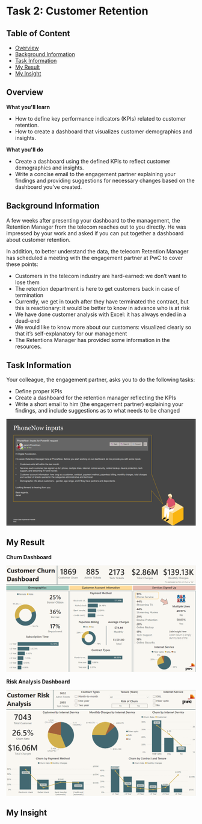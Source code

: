 # Task 2: Customer Retention
## Table of Content

- [Overview](#overview)
- [Background Information](#background-info)
- [Task Information](#task-info)
- [My Result](#my-result)
- [My Insight](#my-insight)

## Overview <a class = 'anchor' id = 'overview'></a>

**What you'll learn** 

- How to define key performance indicators (KPIs) related to customer retention.
- How to create a dashboard that visualizes customer demographics and insights.
  
**What you'll do**

- Create a dashboard using the defined KPIs to reflect customer demographics and insights.
- Write a concise email to the engagement partner explaining your findings and providing suggestions for necessary changes based on the dashboard you've created.
  
## Background Information <a class = 'anchor' id = 'background-info'></a>

A few weeks after presenting your dashboard to the management, the Retention Manager from the telecom reaches out to you directly. He was impressed by your work and asked if you can put together a dashboard about customer retention.

In addition, to better understand the data, the telecom Retention Manager has scheduled a meeting with the engagement partner at PwC to cover these points:

- Customers in the telecom industry are hard-earned: we don’t want to lose them
- The retention department is here to get customers back in case of termination 
- Currently, we get in touch after they have terminated the contract, but this is reactionary: it would be better to know in advance who is at risk 
- We  have done customer analysis with Excel: it has always ended in a dead-end
- We would like to know more about our customers: visualized clearly so that it’s self-explanatory for our management
- The Retentions Manager has provided some information in the resources.

## Task Information <a class = 'anchor' id = 'task-info'></a>

Your colleague, the engagement partner, asks you to do the following tasks:
- Define proper KPIs
- Create a dashboard for the retention manager reflecting the KPIs
- Write a short email to him (the engagement partner) explaining your findings, and include suggestions as to what needs to be changed
  
![Email](https://github.com/truonglearncode/Forage-Power-BI-Pwc/blob/main/Task%202%3A%20Customer%20Retention/Task%20Information%20Email.png)

## My Result <a class = 'anchor' id = 'my-result'></a>
**Churn Dashboard**

![Churn Dashboard](https://github.com/truonglearncode/Forage-Power-BI-Pwc/blob/main/Task%202%3A%20Customer%20Retention/Churn%20Dashboard.png)

**Risk Analysis Dashboard**

![Churn Dashboard](https://github.com/truonglearncode/Forage-Power-BI-Pwc/blob/main/Task%202%3A%20Customer%20Retention/Risk%20Analysis%20Dashboard.png)

## My Insight <a class = 'anchor' id = 'my-insight'></a>
